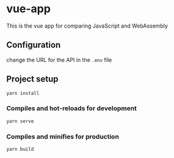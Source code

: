 # vue-app

This is the vue app for comparing JavaScript and WebAssembly

## Configuration

change the URL for the API in the `.env` file

## Project setup
```
yarn install
```

### Compiles and hot-reloads for development
```
yarn serve
```

### Compiles and minifies for production
```
yarn build
```
